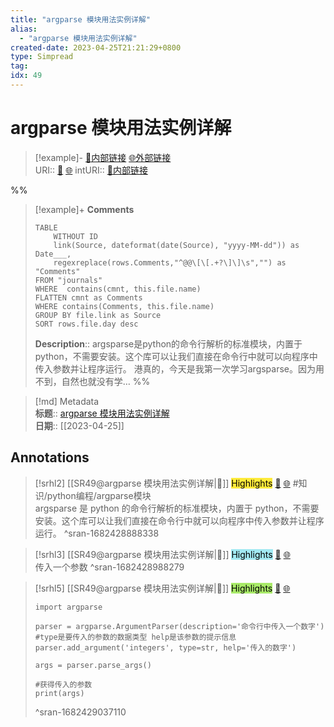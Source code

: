 ```yaml
---
title: "argparse 模块用法实例详解"
alias: 
  - "argparse 模块用法实例详解"
created-date: 2023-04-25T21:21:29+0800
type: Simpread
tag: 
idx: 49
---
```


# argparse 模块用法实例详解

> [!example]- [🧷内部链接](<http://localhost:7026/unread/49>) [🌐外部链接](<https://zhuanlan.zhihu.com/p/56922793>)    
> URI:: [🧷](<http://localhost:7026/unread/49>) [🌐](<https://zhuanlan.zhihu.com/p/56922793>) 
> intURI:: [🧷内部链接](<http://localhost:7026/reading/49>)

%%
> [!example]+ **Comments**  
> ```dataview
> TABLE 
>     WITHOUT ID
>     link(Source, dateformat(date(Source), "yyyy-MM-dd")) as Date___, 
>     regexreplace(rows.Comments,"^@@\[\[.+?\]\]\s","") as "Comments"
> FROM "journals"
> WHERE  contains(cmnt, this.file.name)
> FLATTEN cmnt as Comments
> WHERE contains(Comments, this.file.name)
> GROUP BY file.link as Source
> SORT rows.file.day desc
> ```
>  **Description**:: argsparse是python的命令行解析的标准模块，内置于python，不需要安装。这个库可以让我们直接在命令行中就可以向程序中传入参数并让程序运行。 港真的，今天是我第一次学习argsparse。因为用不到，自然也就没有学…
%%

> [!md] Metadata  
> **标题**:: [argparse 模块用法实例详解](https://zhuanlan.zhihu.com/p/56922793)  
> **日期**:: [[2023-04-25]]  

## Annotations


> [!srhl2] [[SR49@argparse 模块用法实例详解|📄]] <mark style="background-color: #ffeb3b">Highlights</mark> [🧷](<http://localhost:7026/unread/49#id=1682428888338>) [🌐](<http://localhost:7026/reading/49#id=1682428888338>) #知识/python编程/argparse模块   
> argsparse 是 python 的命令行解析的标准模块，内置于 python，不需要安装。这个库可以让我们直接在命令行中就可以向程序中传入参数并让程序运行。
> ^sran-1682428888338
 
> [!srhl3] [[SR49@argparse 模块用法实例详解|📄]] <mark style="background-color: #a2e9f2">Highlights</mark> [🧷](<http://localhost:7026/unread/49#id=1682428988279>) [🌐](<http://localhost:7026/reading/49#id=1682428988279>)   
> 传入一个参数
> ^sran-1682428988279
 
> [!srhl5] [[SR49@argparse 模块用法实例详解|📄]] <mark style="background-color: #a8ea68">Highlights</mark> [🧷](<http://localhost:7026/unread/49#id=1682429037110>) [🌐](<http://localhost:7026/reading/49#id=1682429037110>)   
> ```  
> import argparse  
>   
> parser = argparse.ArgumentParser(description='命令行中传入一个数字')  
> #type是要传入的参数的数据类型 help是该参数的提示信息  
> parser.add_argument('integers', type=str, help='传入的数字')  
>   
> args = parser.parse_args()  
>   
> #获得传入的参数  
> print(args)  
> ```
> ^sran-1682429037110
 
 